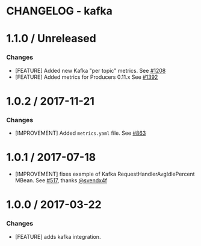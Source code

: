 # CHANGELOG - kafka

1.1.0 / Unreleased
==================

### Changes

* [FEATURE] Added new Kafka "per topic" metrics. See [#1208][]
* [FEATURE] Added metrics for Producers 0.11.x See [#1392][]

1.0.2 / 2017-11-21
==================

### Changes

* [IMPROVEMENT] Added `metrics.yaml` file. See [#863][]

1.0.1 / 2017-07-18
==================

* [IMPROVEMENT] fixes example of Kafka RequestHandlerAvgIdlePercent MBean. See [#517][], thanks [@svendx4f][]

1.0.0 / 2017-03-22
==================

### Changes

* [FEATURE] adds kafka integration.

<!--- The following link definition list is generated by PimpMyChangelog --->
[#517]: https://github.com/DataDog/integrations-core/issues/517
[#863]: https://github.com/DataDog/integrations-core/issues/863
[#1208]: https://github.com/DataDog/integrations-core/issues/1208
[#1392]: https://github.com/DataDog/integrations-core/issues/1392
[@svendx4f]: https://github.com/svendx4f
